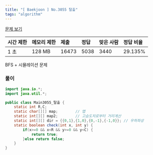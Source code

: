 ```yaml
---
title: "[ Baekjoon ] No.3055 탈출"
tags: "algorithm"
---
```




[문제 보기]( https://www.acmicpc.net/problem/3055)

| 시간 제한 | 메모리 제한 | 제출  | 정답 | 맞은 사람 | 정답 비율 |
| :-------- | :---------- | :---- | :--- | :-------- | :-------- |
| 1 초      | 128 MB      | 16473 | 5038 | 3440      | 29.135%   |



BFS + 시뮬레이션 문제




### 풀이

```java
import java.io.*;
import java.util.*;

public class Main3055_탈출 {
	static int R,C;
	static char[][] map;		// 맵
	static int[][] map2;		// 고슴도치로부터 거리계산
	static int[][] dir = {{0,1},{1,0},{0,-1},{-1,0}}; // 우하좌상
	static boolean check(int x, int y) {
		if(x>=0 && x<R && y>=0 && y<C) {
			return true;
		}else return false;
	}
}
```
